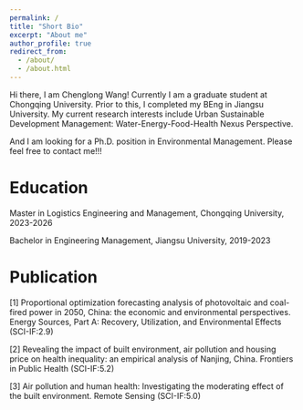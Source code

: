 ```yaml
---
permalink: /
title: "Short Bio"
excerpt: "About me"
author_profile: true
redirect_from: 
  - /about/
  - /about.html
---
```


Hi there, I am Chenglong Wang! Currently I am a graduate student at Chongqing University. Prior to this, I completed my BEng in Jiangsu University. My current research interests include Urban Sustainable Development Management: Water-Energy-Food-Health Nexus Perspective.

And I am looking for a Ph.D. position in Environmental Management. Please feel free to contact me!!!

Education
======
Master in Logistics Engineering and Management, Chongqing University, 2023-2026

Bachelor in Engineering Management, Jiangsu University, 2019-2023

Publication
======
[1] Proportional optimization forecasting analysis of photovoltaic and coal-fired power in 2050, China: the economic and environmental perspectives. Energy Sources, Part A: Recovery, Utilization, and Environmental Effects (SCI-IF:2.9)

[2] Revealing the impact of built environment, air pollution and housing price on health inequality: an empirical analysis of Nanjing, China. Frontiers in Public Health (SCI-IF:5.2)

[3] Air pollution and human health: Investigating the moderating effect of the built environment. Remote Sensing (SCI-IF:5.0)
